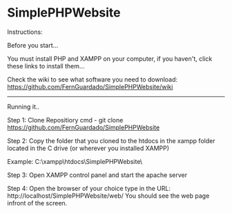 # SimplePHPWebsite

Instructions:

Before you start...

You must install PHP and XAMPP on your computer,
if you haven't, click these links to install them...

Check the wiki to see what software you need to download:
https://github.com/FernGuardado/SimplePHPWebsite/wiki

_________________________________________________________________________________
Running it..

Step 1:
Clone Repositiory
cmd - git clone https://github.com/FernGuardado/SimplePHPWebsite

Step 2: 
Copy the folder that you cloned to the htdocs in the xampp folder
located in the C drive (or wherever you installed XAMPP)

Example:
C:\xampp\htdocs\SimplePHPWebsite\

Step 3:
Open XAMPP control panel and start the apache server

Step 4:
Open the browser of your choice type in the URL: http://localhost/SimplePHPWebsite/web/
You should see the web page infront of the screen.







